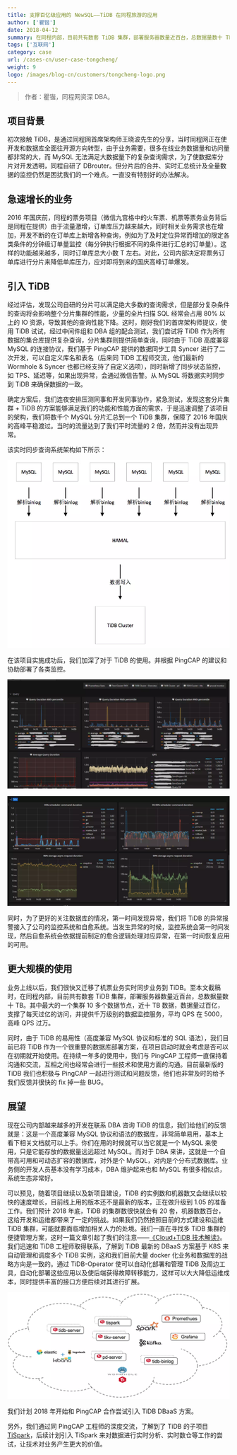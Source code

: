 ```yaml
---
title: 支撑百亿级应用的 NewSQL——TiDB 在同程旅游的应用
author: ['瞿锴']
date: 2018-04-12
summary: 在同程内部，目前共有数套 TiDB 集群，部署服务器数量近百台，总数据量数十 TB。其中最大的一个集群 10 多个数据节点，近十 TB 数据，数据量过百亿，平均 QPS 在 5000，高峰 QPS 过万。
tags: ['互联网']
category: case
url: /cases-cn/user-case-tongcheng/
weight: 9
logo: /images/blog-cn/customers/tongcheng-logo.png
---
```


>作者：瞿锴，同程网资深 DBA。

## 项目背景  

初次接触 TiDB，是通过同程网首席架构师王晓波先生的分享，当时同程网正在使开发和数据库全面往开源方向转型，由于业务需要，很多在线业务数据量和访问量都非常的大，而 MySQL 无法满足大数据量下的复杂查询需求，为了使数据库分片对开发透明，同程自研了 DBrouter。但分片后的合并、实时汇总统计及全量数据的监控仍然是困扰我们的一个难点。一直没有特别好的办法解决。

## 急速增长的业务

2016 年国庆前，同程的票务项目（微信九宫格中的火车票、机票等票务业务背后是同程在提供）由于流量激增，订单库压力越来越大，同时相关业务需求也在增加，开发不断的在订单库上新增各种查询，例如为了及时定位异常而增加的限定各类条件的分钟级订单量监控（每分钟执行根据不同的条件进行汇总的订单量）。这样的功能越来越多，同时订单库总大小数 T 左右。对此，公司内部决定将票务订单库进行分片来降低单库压力，应对即将到来的国庆高峰订单爆发。

## 引入 TiDB

经过评估，发现公司自研的分片可以满足绝大多数的查询需求，但是部分复杂条件的查询将会影响整个分片集群的性能，少量的全片扫描 SQL 经常会占用 80% 以上的 IO 资源，导致其他的查询性能下降。这时，刚好我们的首席架构师提议，使用 TiDB 试试，经过中间件组和 DBA 组的配合测试，我们尝试将 TiDB 作为所有数据的集合库提供复杂查询，分片集群则提供简单查询，同时由于 TiDB 高度兼容 MySQL 的连接协议，我们基于 PingCAP 提供的数据同步工具 Syncer 进行了二次开发，可以自定义库名和表名（后来同 TiDB 工程师交流，他们最新的 Wormhole & Syncer 也都已经支持了自定义选项），同时新增了同步状态监控，如 TPS、延迟等，如果出现异常，会通过微信告警。从 MySQL 将数据实时同步到 TiDB 来确保数据的一致。

确定方案后，我们连夜安排压测同事和开发同事协作，紧急测试，发现这套分片集群 + TiDB 的方案能够满足我们的功能和性能方面的需求，于是迅速调整了该项目的架构，我们将数千个 MySQL 分片汇总到一个 TiDB 集群，保障了 2016 年国庆的高峰平稳渡过。当时的流量达到了我们平时流量的 2 倍，然而并没有出现异常。

该实时同步查询系统架构如下所示：

![1-structure](media/user-case-tongcheng/1.png)

在该项目实施成功后，我们加深了对于 TiDB 的使用。并根据 PingCAP 的建议和协助部署了各类监控。


![2-grafana-tidb](media/user-case-tongcheng/2.png)

![3-grafana-tikv](media/user-case-tongcheng/3.png)


同时，为了更好的关注数据库的情况，第一时间发现异常，我们将 TiDB 的异常报警接入了公司的监控系统和自愈系统。当发生异常的时候，监控系统会第一时间发现，然后自愈系统会依据提前制定的愈合逻辑处理对应异常，在第一时间恢复应用的可用。

## 更大规模的使用

业务上线以后，我们很快又迁移了机票业务实时同步业务到 TiDB。至本文截稿时，在同程内部，目前共有数套 TiDB 集群，部署服务器数量近百台，总数据量数十 TB。其中最大的一个集群 10 多个数据节点，近十 TB 数据，数据量过百亿，支撑了每天过亿的访问，并提供千万级别的数据监控服务，平均 QPS 在 5000，高峰 QPS 过万。

同时，由于 TiDB 的易用性（高度兼容 MySQL 协议和标准的 SQL 语法），我们目前已将 TiDB 作为一个很重要的数据库部署方案，在项目启动时就会考虑是否可以在初期就开始使用。在持续一年多的使用中，我们与 PingCAP 工程师一直保持着沟通和交流，互相之间也经常会进行一些技术和使用方面的沟通。目前最新版的 TiDB 我们也积极与 PingCAP 一起进行测试和问题反馈，他们也非常及时的给予我们反馈并很快的 fix 掉一些 BUG。

## 展望

现在公司内部越来越多的开发在联系 DBA 咨询 TiDB 的信息，我们给他们的反馈就是：这是一个高度兼容 MySQL 协议和语法的数据库，非常简单易用，基本上看下相关文档就可以上手。你们在用的时候就可以当它就是一个 MySQL 来使用，只是它能存放的数据量远远超过 MySQL。而对于 DBA 来讲，这就是一个自带高可用和可动态扩容的数据库，对外是个 MySQL，对内是个分布式数据库。业务侧的开发人员基本没有学习成本，DBA 维护起来也和 MySQL 有很多相似点，系统生态非常好。

可以预见，随着项目继续以及新项目建设，TiDB 的实例数和机器数又会继续以较快的速度增长，目前线上用的版本还不是最新的版本，正在做升级到 1.05 的准备工作。我们预计 2018 年底，TiDB 的集群数很快就会有 20 套，机器数数百台，这给开发和运维都带来了一定的挑战。如果我们仍然按照目前的方式建设和运维 TiDB 集群，可能就要面临增加相关人力的处境。我们一直在寻找多 TiDB 集群的便捷管理方案，这时一篇文章引起了我们的注意——[《Cloud+TiDB 技术解读》](https://mp.weixin.qq.com/s/znT1jIbMhBcWldlBIkrkpQ)。我们迅速和 TiDB 工程师取得联系，了解到 TiDB 最新的 DBaaS 方案基于 K8S 来自动管理和调度多个 TiDB 实例，这和我们目前大量 docker 化业务和数据库的战略方向是一致的。通过 TiDB-Operator 使可以自动化部署和管理 TiDB 及周边工具，自动化部署这些应用以及使后端获得故障转移能力，这样可以大大降低运维成本，同时提供丰富的接口方便后续对其进行扩展。


![4-tidb-dbaas](media/user-case-tongcheng/4.png)

我们计划 2018 年开始和 PingCAP 合作尝试引入 TiDB DBaaS 方案。

另外，我们通过同 PingCAP 工程师的深度交流，了解到了 TiDB 的子项目 [TiSpark](https://github.com/pingcap/tispark)，后续计划引入 TiSpark 来对数据进行实时分析、实时数仓等工作的尝试，让技术对业务产生更大的价值。


